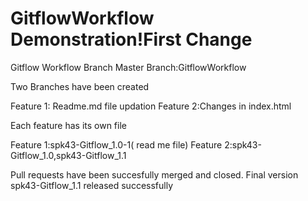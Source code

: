 # GitflowWorkflow Demonstration!First Change

Gitflow Workflow Branch
Master Branch:GitflowWorkflow

Two Branches have been created

Feature 1: Readme.md file updation
Feature 2:Changes in index.html

Each feature has its own file

Feature 1:spk43-Gitflow_1.0-1( read me file)
Feature 2:spk43-Gitflow_1.0,spk43-Gitflow_1.1

Pull requests have been succesfully merged and closed.
Final version spk43-Gitflow_1.1 released successfully
